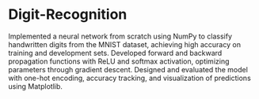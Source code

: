 # Digit-Recognition

Implemented a neural network from scratch using NumPy to classify handwritten digits from the MNIST dataset, achieving high accuracy on training and development sets.
Developed forward and backward propagation functions with ReLU and softmax activation, optimizing parameters through gradient descent.
Designed and evaluated the model with one-hot encoding, accuracy tracking, and visualization of predictions using Matplotlib.

